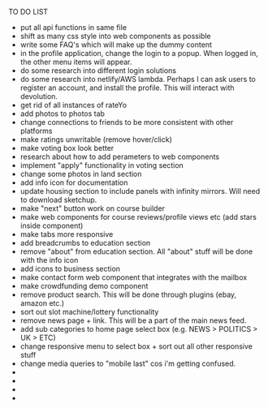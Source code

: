 TO DO LIST

* put all api functions in same file
* shift as many css style into web components as possible
* write some FAQ's which will make up the dummy content
* in the profile application, change the login to a popup. When logged in, the other menu items will appear. 
* do some research into different login solutions
* do some research into netlify/AWS lambda. Perhaps I can ask users to register an account, and install the profile. This will interact with devolution.
* get rid of all instances of rateYo
* add photos to photos tab
* change connections to friends to be more consistent with other platforms
* make ratings unwritable (remove hover/click)
* make voting box look better
* research about how to add perameters to web components
* implement "apply" functionality in voting section
* change some photos in land section
* add info icon for documentation
* update housing section to include panels with infinity mirrors. Will need to download sketchup.  
* make "next" button work on course builder 
* make web components for course reviews/profile views etc (add stars inside component)
* make tabs more responsive
* add breadcrumbs to education section
* remove "about" from education section. All "about" stuff will be done with the info icon
* add icons to business section
* make contact form web component that integrates with the mailbox
* make crowdfunding demo component
* remove product search. This will be done through plugins (ebay, amazon etc.)
* sort out slot machine/lottery functionality
* remove news page + link. This will be a part of the main news feed.
* add sub categories to home page select box (e.g. NEWS > POLITICS > UK > ETC) 
* change responsive menu to select box + sort out all other responsive stuff
* change media queries to "mobile last" cos i'm getting confused. 
*
*
*
*
